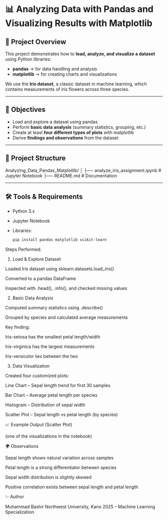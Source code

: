 # 📊 Analyzing Data with Pandas and Visualizing Results with Matplotlib

## 📝 Project Overview
This project demonstrates how to **load, analyze, and visualize a dataset** using Python libraries:
- **pandas** → for data handling and analysis  
- **matplotlib** → for creating charts and visualizations  

We use the **Iris dataset**, a classic dataset in machine learning, which contains measurements of iris flowers across three species.

---

## 🎯 Objectives
- Load and explore a dataset using pandas  
- Perform **basic data analysis** (summary statistics, grouping, etc.)  
- Create at least **four different types of plots** with matplotlib  
- Derive **findings and observations** from the dataset  

---

## 📂 Project Structure
Analyzing_Data_Pandas_Matplotlib/
│
├── analyze_iris_assignment.ipynb # Jupyter Notebook 
├── README.md # Documentation

---

## 🛠 Tools & Requirements
- Python 3.x  
- Jupyter Notebook  

- Libraries:
  ```bash
  pip install pandas matplotlib scikit-learn

  
Steps Performed:
1. Load & Explore Dataset

Loaded Iris dataset using sklearn.datasets.load_iris()

Converted to a pandas DataFrame

Inspected with .head(), .info(), and checked missing values

2. Basic Data Analysis

Computed summary statistics using .describe()

Grouped by species and calculated average measurements

Key finding:

Iris-setosa has the smallest petal length/width

Iris-virginica has the largest measurements

Iris-versicolor lies between the two

3. Data Visualization

Created four customized plots:

Line Chart – Sepal length trend for first 30 samples

Bar Chart – Average petal length per species

Histogram – Distribution of sepal width

Scatter Plot – Sepal length vs petal length (by species)

📈 Example Output (Scatter Plot)

(one of the visualizations in the notebook)

🌍 Observations

Sepal length shows natural variation across samples

Petal length is a strong differentiator between species

Sepal width distribution is slightly skewed

Positive correlation exists between sepal length and petal length

✨ Author

Muhammad Bashir
Northwest University, Kano
2025 – Machine Learning Specialization
